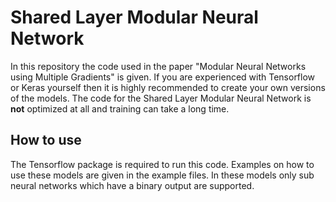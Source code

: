 # Shared Layer Modular Neural Network
In this repository the code used in the paper "Modular Neural Networks using Multiple Gradients" is given.
If you are experienced with Tensorflow or Keras yourself then it is highly recommended to create your own versions of the models.
The code for the Shared Layer Modular Neural Network is **not** optimized at all and training can take a long time.

## How to use
The Tensorflow package is required to run this code.
Examples on how to use these models are given in the example files.
In these models only sub neural networks which have a binary output are supported.
